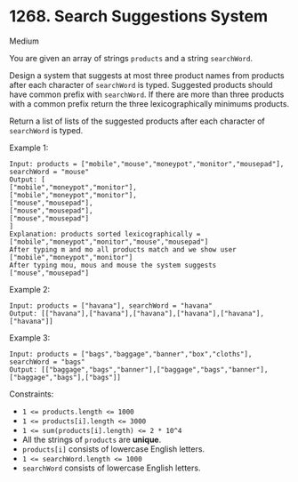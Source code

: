 # 1268. Search Suggestions System
      
Medium
      
You are given an array of strings `products` and a string `searchWord`.

Design a system that suggests at most three product names from products after each character of 
`searchWord` is typed. Suggested products should have common prefix with `searchWord`. If there are 
more than three products with a common prefix return the three lexicographically minimums products.

Return a list of lists of the suggested products after each character of `searchWord` is typed.

Example 1:
```
Input: products = ["mobile","mouse","moneypot","monitor","mousepad"], searchWord = "mouse"
Output: [
["mobile","moneypot","monitor"],
["mobile","moneypot","monitor"],
["mouse","mousepad"],
["mouse","mousepad"],
["mouse","mousepad"]
]
Explanation: products sorted lexicographically = ["mobile","moneypot","monitor","mouse","mousepad"]
After typing m and mo all products match and we show user ["mobile","moneypot","monitor"]
After typing mou, mous and mouse the system suggests ["mouse","mousepad"]
```

Example 2:
```
Input: products = ["havana"], searchWord = "havana"
Output: [["havana"],["havana"],["havana"],["havana"],["havana"],["havana"]]
```
Example 3:
```
Input: products = ["bags","baggage","banner","box","cloths"], searchWord = "bags"
Output: [["baggage","bags","banner"],["baggage","bags","banner"],["baggage","bags"],["bags"]]
```

Constraints:

* `1 <= products.length <= 1000`
* `1 <= products[i].length <= 3000`
* `1 <= sum(products[i].length) <= 2 * 10^4`
* All the strings of `products` are **unique**.
* `products[i]` consists of lowercase English letters.
* `1 <= searchWord.length <= 1000`
* `searchWord` consists of lowercase English letters.